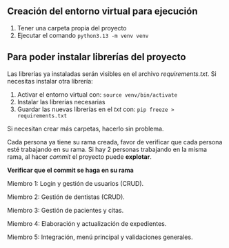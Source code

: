 ## Creación del entorno virtual para ejecución

1. Tener una carpeta propia del proyecto
2. Ejecutar el comando
```python3.13 -m venv venv```

## Para poder instalar librerías del proyecto
Las librerías ya instaladas serán visibles en el archivo *requirements.txt*. Si necesitas instalar otra librería:

1. Activar el entorno virtual con:
   ```source venv/bin/activate```
3. Instalar las librerías necesarias
4. Guardar las nuevas librerías en el *txt* con:
   ```pip freeze > requirements.txt```

Si necesitan crear más carpetas, hacerlo sin problema.

Cada persona ya tiene su rama creada, favor de verificar que cada persona esté trabajando en su rama. Si hay 2 personas trabajando en la misma rama, al hacer *commit* el proyecto puede **explotar**. 

**Verificar que el commit se haga en su rama**

Miembro 1: Login y gestión de usuarios (CRUD).

Miembro 2: Gestión de dentistas (CRUD).

Miembro 3: Gestión de pacientes y citas.

Miembro 4: Elaboración y actualización de expedientes.

Miembro 5: Integración, menú principal y validaciones generales.
